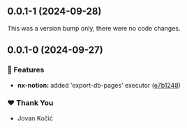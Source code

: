## 0.0.1-1 (2024-09-28)

This was a version bump only, there were no code changes.

## 0.0.1-0 (2024-09-27)


### 🚀 Features

- **nx-notion:** added 'export-db-pages' executor ([e7b1248](https://github.com/kochax/nx-notion/commit/e7b1248))

### ❤️  Thank You

- Jovan Kočić